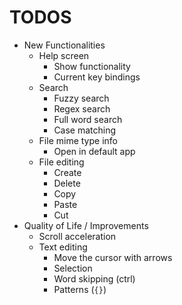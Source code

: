 # TODOS
- New Functionalities
    - Help screen
        - Show functionality
        - Current key bindings
    - Search
        - Fuzzy search
        - Regex search
        - Full word search
        - Case matching
    - File mime type info
        - Open in default app
    - File editing
        - Create
        - Delete
        - Copy
        - Paste
        - Cut
- Quality of Life / Improvements
    - Scroll acceleration
    - Text editing
        - Move the cursor with arrows
        - Selection
        - Word skipping (ctrl)
        - Patterns (`{}`)